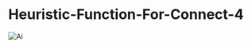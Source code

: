 # Heuristic-Function-For-Connect-4
![Ai](https://github.com/[MostafaAhmed660]/[Heuristic-Function-For-Connect-4]/FirstInterface.png?raw=true)
